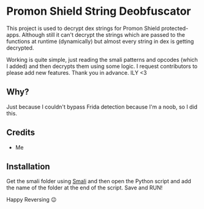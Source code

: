 # Promon Shield String Deobfuscator

This project is used to decrypt dex strings for Promon Shield protected-apps.
Although still it can't decrypt the strings which are passed to the functions at runtime (dynamically) but almost every string in dex is getting decrypted.

Working is quite simple, just reading the smali patterns and opcodes (which I added) and then decrypts them using some logic.
I request contributors to please add new features. Thank you in advance. ILY <3

## Why?

Just because I couldn't bypass Frida detection because I'm a noob, so I did this.

## Credits

- Me

## Installation

Get the smali folder using [Smali](https://github.com/JesusFreke/smali) and then open the Python script and add the name of the folder at the end of the script. 
Save and RUN!

Happy Reversing 😉
